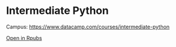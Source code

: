 # Intermediate Python

Campus: https://www.datacamp.com/courses/intermediate-python

<a href ="https://rpubs.com/mclix85/Intermediate-Python" target="_blank">Open in Rpubs</a>